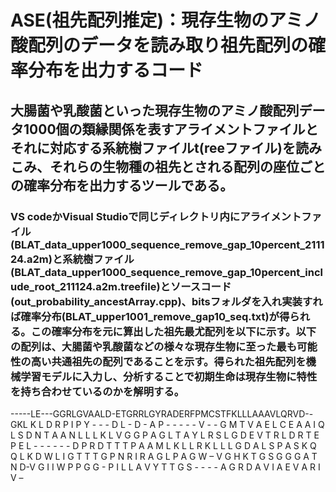 # ASE(祖先配列推定)：現存生物のアミノ酸配列のデータを読み取り祖先配列の確率分布を出力するコード
## 大腸菌や乳酸菌といった現存生物のアミノ酸配列データ1000個の類縁関係を表すアライメントファイルとそれに対応する系統樹ファイルt(reeファイル)を読みこみ、それらの生物種の祖先とされる配列の座位ごとの確率分布を出力するツールである。
### VS codeかVisual Studioで同じディレクトリ内にアライメントファイル(BLAT_data_upper1000_sequence_remove_gap_10percent_211124.a2m)と系統樹ファイル(BLAT_data_upper1000_sequence_remove_gap_10percent_include_root_211124.a2m.treefile)とソースコード(out_probability_ancestArray.cpp)、bitsフォルダを入れ実装すれば確率分布(BLAT_upper1001_remove_gap10_seq.txt)が得られる。この確率分布を元に算出した祖先最尤配列を以下に示す。以下の配列は、大腸菌や乳酸菌などの様々な現存生物に至った最も可能性の高い共通祖先の配列であることを示す。得られた祖先配列を機械学習モデルに入力し、分析することで初期生命は現存生物に特性を持ち合わせているのかを解明する。

-----LE---GGRLGVAALD-ETGRRLGYRADERFPMCSTFKLLLAAAVLQRVD--GKL K L D R P I P Y - - - D L - D - A P - - - - - V - - G M T V A E L C E A A I Q L S D N T A A N L L L K L V G G P A G L T A Y L R S L G D E V T R L D R T E P E L - - - - - - D P R D T T T P A A M L K L L R K L L L G D A L S P A S K Q Q L K D W L I G T T T G P N R I R A G L P A G W – V G H K T G S G G G A T N D-V G I I W P P G G - P I L L A V Y T T G S - - - - A G R D A V I A E V A R I V – 

